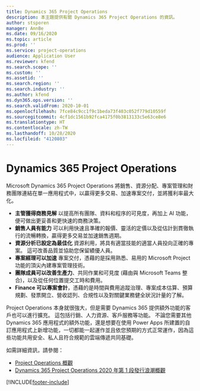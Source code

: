 ```yaml
---
title: Dynamics 365 Project Operations
description: 本主題提供有關 Dynamics 365 Project Operations 的資訊。
author: stsporen
manager: AnnBe
ms.date: 09/16/2020
ms.topic: article
ms.prod: ''
ms.service: project-operations
audience: Application User
ms.reviewer: kfend
ms.search.scope: ''
ms.custom: ''
ms.assetid: ''
ms.search.region: ''
ms.search.industry: ''
ms.author: kfend
ms.dyn365.ops.version: ''
ms.search.validFrom: 2020-10-01
ms.openlocfilehash: 7fce84c9cc1f9c1beda73f403c052f779d10559f
ms.sourcegitcommit: 4cf1dc1561b92fca4175f0b3813133c5e63ce8e6
ms.translationtype: HT
ms.contentlocale: zh-TW
ms.lasthandoff: 10/28/2020
ms.locfileid: "4120803"
---
```

# <a name="dynamics-365-project-operations"></a>Dynamics 365 Project Operations

Microsoft Dynamics 365 Project Operations 將銷售、資源分配、專案管理和財務團隊連結在單一應用程式中，以贏得更多交易、加速專案交付，並將獲利率最大化。

-   **主管獲得商務見解** 以提高所有團隊、資料和程序的可見度，再加上 AI 功能，便可做出更妥善和更快速的商務決策。
-   **銷售人員有能力** 可以利用快速且準確的報價、靈活的定價以及從估計到貫徹執行的流暢轉換，贏得更多交易並加速銷售週期。
-   **資源分析已設定為最佳化** 資源利用，將具有適當技能的適當人員投向正確的專案。 這可改善品質並協助您保留績優人員。
-   **專案經理可以加速** 專案交付，憑藉的是採用熟悉、易用的 Microsoft Project 功能的頂尖內建專案管理技術。
-   **團隊成員可以改善生產力**、共同作業和可見度 (藉由與 Microsoft Teams 整合)，以及從任何位置提交工時和費用。
-   **Finance 可以專案會計**，憑藉的是時間與費用追蹤治理、專案成本估算、預算規劃、發票開立、營收認列、合規性以及對關鍵業務健全狀況計量的了解。

Project Operations 本身就很強大，但是需要 Dynamics 365 提供額外功能的客戶也可以進行擴充。 這包括行銷、人力資源、客戶服務等功能。 不論您需要其他 Dynamics 365 應用程式的額外功能，還是想要在使用 Power Apps 所建置的自訂應用程式上新增功能，一切都能一起運作並且依您預期的方式正常運作，因為這些功能共用安全、私人且符合規範的雲端傳遞共同基礎。

如需詳細資訊，請參閱：

- [Project Operations 概觀](https://dynamics.microsoft.com/en-us/project-operations/overview/)
- [Dynamics 365 Project Operations 2020 年第 1 段發行浪潮概觀](https://docs.microsoft.com/dynamics365-release-plan/2020wave1/dynamics365-project-operations/)



[!INCLUDE[footer-include](includes/footer-banner.md)]